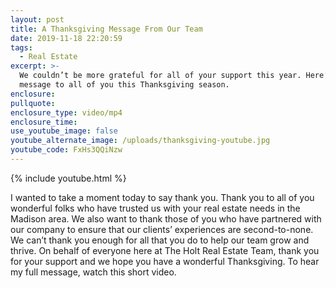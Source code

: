 ```yaml
---
layout: post
title: A Thanksgiving Message From Our Team
date: 2019-11-18 22:20:59
tags:
  - Real Estate
excerpt: >-
  We couldn’t be more grateful for all of your support this year. Here’s our
  message to all of you this Thanksgiving season.
enclosure:
pullquote:
enclosure_type: video/mp4
enclosure_time:
use_youtube_image: false
youtube_alternate_image: /uploads/thanksgiving-youtube.jpg
youtube_code: FxHs3QQiNzw
---
```


{% include youtube.html %}

I wanted to take a moment today to say thank you. Thank you to all of you wonderful folks who have trusted us with your real estate needs in the Madison area. We also want to thank those of you who have partnered with our company to ensure that our clients’ experiences are second-to-none. We can’t thank you enough for all that you do to help our team grow and thrive. On behalf of everyone here at The Holt Real Estate Team, thank you for your support and we hope you have a wonderful Thanksgiving. To hear my full message, watch this short video.